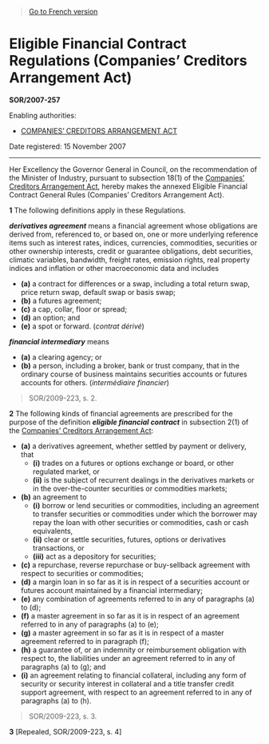 > [Go to French version](/fr/Règlements/Décrets,%20ordonnances%20et%20règlements%20statutaires/2007/257.md)

# Eligible Financial Contract Regulations (Companies’ Creditors Arrangement Act)

**SOR/2007-257**

Enabling authorities: 
- [COMPANIES’ CREDITORS ARRANGEMENT ACT](/en/Acts/Revised%20Statutes%20of%20Canada/C/C-36.md)

Date registered: 15 November 2007

----------

Her Excellency the Governor General in Council, on the recommendation of the Minister of Industry, pursuant to subsection 18(1) of the [Companies’ Creditors Arrangement Act](/en/Acts/Revised%20Statutes%20of%20Canada/C/C-36.md), hereby makes the annexed Eligible Financial Contract General Rules (Companies’ Creditors Arrangement Act).



**1** The following definitions apply in these Regulations.

***derivatives agreement*** means a financial agreement whose obligations are derived from, referenced to, or based on, one or more underlying reference items such as interest rates, indices, currencies, commodities, securities or other ownership interests, credit or guarantee obligations, debt securities, climatic variables, bandwidth, freight rates, emission rights, real property indices and inflation or other macroeconomic data and includes
- **(a)** a contract for differences or a swap, including a total return swap, price return swap, default swap or basis swap;
- **(b)** a futures agreement;
- **(c)** a cap, collar, floor or spread;
- **(d)** an option; and
- **(e)** a spot or forward. (*contrat dérivé*)

***financial intermediary*** means
- **(a)** a clearing agency; or
- **(b)** a person, including a broker, bank or trust company, that in the ordinary course of business maintains securities accounts or futures accounts for others. (*intermédiaire financier*)
> SOR/2009-223, s. 2.




**2** The following kinds of financial agreements are prescribed for the purpose of the definition ***eligible financial contract*** in subsection 2(1) of the [Companies’ Creditors Arrangement Act](/en/Acts/Revised%20Statutes%20of%20Canada/C/C-36.md):
- **(a)** a derivatives agreement, whether settled by payment or delivery, that
	- **(i)** trades on a futures or options exchange or board, or other regulated market, or
	- **(ii)** is the subject of recurrent dealings in the derivatives markets or in the over-the-counter securities or commodities markets;
- **(b)** an agreement to
	- **(i)** borrow or lend securities or commodities, including an agreement to transfer securities or commodities under which the borrower may repay the loan with other securities or commodities, cash or cash equivalents,
	- **(ii)** clear or settle securities, futures, options or derivatives transactions, or
	- **(iii)** act as a depository for securities;
- **(c)** a repurchase, reverse repurchase or buy-sellback agreement with respect to securities or commodities;
- **(d)** a margin loan in so far as it is in respect of a securities account or futures account maintained by a financial intermediary;
- **(e)** any combination of agreements referred to in any of paragraphs (a) to (d);
- **(f)** a master agreement in so far as it is in respect of an agreement referred to in any of paragraphs (a) to (e);
- **(g)** a master agreement in so far as it is in respect of a master agreement referred to in paragraph (f);
- **(h)** a guarantee of, or an indemnity or reimbursement obligation with respect to, the liabilities under an agreement referred to in any of paragraphs (a) to (g); and
- **(i)** an agreement relating to financial collateral, including any form of security or security interest in collateral and a title transfer credit support agreement, with respect to an agreement referred to in any of paragraphs (a) to (h).
> SOR/2009-223, s. 3.




**3** [Repealed, SOR/2009-223, s. 4]


